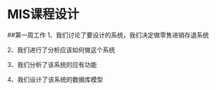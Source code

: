 # MIS课程设计
##第一周工作
1、我们讨论了要设计的系统，我们决定做零售进销存退系统 </p>
2、我们进行了分析应该如何做这个系统</p>
3、我们分析了该系统的应有功能</p>
4、我们设计了该系统的数据库模型</p>
